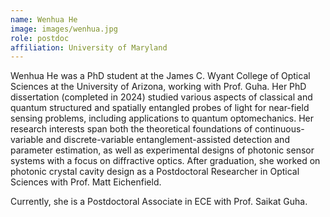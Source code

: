 ```yaml
---
name: Wenhua He
image: images/wenhua.jpg
role: postdoc
affiliation: University of Maryland
---
```


Wenhua He was a PhD student at the James C. Wyant College of Optical Sciences at the University of Arizona, working with Prof. Guha. Her PhD dissertation (completed in 2024) studied various aspects of classical and quantum structured and spatially entangled probes of light for near-field sensing problems, including applications to quantum optomechanics. Her research interests span both the theoretical foundations of continuous-variable and discrete-variable entanglement-assisted detection and parameter estimation, as well as experimental designs of photonic sensor systems with a focus on diffractive optics. After graduation, she worked on photonic crystal cavity design as a Postdoctoral Researcher in Optical Sciences with Prof. Matt Eichenfield.

Currently, she is a Postdoctoral Associate in ECE with Prof. Saikat Guha.